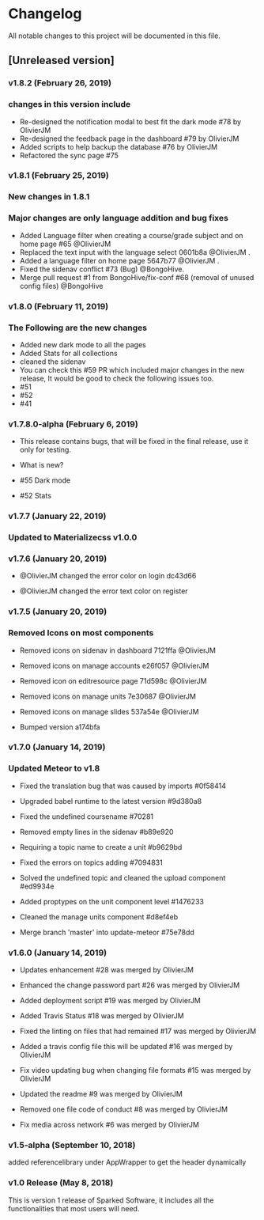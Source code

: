 # Changelog

All notable changes to this project will be documented in this file.

## [Unreleased version]

### v1.8.2 (February 26, 2019)
### changes in this version include
- Re-designed the notification modal to best fit the dark mode #78 by OlivierJM
- Re-designed the feedback page in the dashboard #79 by OlivierJM
- Added scripts to help backup the database #76 by OlivierJM
- Refactored the sync page #75

### v1.8.1 (February 25, 2019)
### New changes in 1.8.1
### Major changes are only language addition and bug fixes
- Added Language filter when creating a course/grade subject and on home page #65 @OlivierJM
- Replaced the text input with the language select 0601b8a @OlivierJM .
- Added a language filter on home page 5647b77 @OlivierJM .
- Fixed the sidenav conflict #73 (Bug) @BongoHive.
- Merge pull request #1 from BongoHive/fix-conf #68 (removal of unused config files) @BongoHive

### v1.8.0 (February 11, 2019)
### The Following are the new changes
- Added new dark mode to all the pages
- Added Stats for all collections
- cleaned the sidenav
- You can check this #59 PR which included major changes in the new release, It would be good to check the following issues too.
- #51
- #52
- #41

### v1.7.8.0-alpha (February 6, 2019)
- This release contains bugs, that will be fixed in the final release, use it only for testing.

- What is new?

- #55 Dark mode

- #52 Stats

### v1.7.7 (January 22, 2019)
### Updated to Materializecss v1.0.0

### v1.7.6 (January 20, 2019)
- @OlivierJM changed the error color on login dc43d66

- @OlivierJM changed the error text color on register

### v1.7.5 (January 20, 2019)
### Removed Icons on most components 

- Removed icons on sidenav in dashboard 7121ffa @OlivierJM

- Removed icons on manage accounts e26f057 @OlivierJM

- Removed icon on editresource page 71d598c @OlivierJM

- Removed icons on manage units 7e30687 @OlivierJM

- Removed icons on manage slides 537a54e @OlivierJM

- Bumped version a174bfa

### v1.7.0 (January 14, 2019)
### Updated Meteor to v1.8

- Fixed the translation bug that was caused by imports #0f58414

- Upgraded babel runtime to the latest version #9d380a8

- Fixed the undefined coursename #70281

- Removed empty lines in the sidenav #b89e920
 
- Requiring a topic name to create a unit #b9629bd

- Fixed the errors on topics adding #7094831

- Solved the undefined topic and cleaned the upload component #ed9934e

- Added proptypes on the unit component level #1476233

- Cleaned the manage units component #d8ef4eb

- Merge branch 'master' into update-meteor #75e78dd

### v1.6.0 (January 14, 2019)

- Updates enhancement #28 was merged by OlivierJM

- Enhanced the change password part #26 was merged by OlivierJM

- Added deployment script #19 was merged by OlivierJM

- Added Travis Status #18 was merged by OlivierJM

- Fixed the linting on files that had remained #17 was merged by OlivierJM

- Added a travis config file this will be updated #16 was merged by OlivierJM

- Fix video updating bug when changing file formats #15 was merged by OlivierJM

- Updated the readme #9 was merged by OlivierJM

- Removed one file code of conduct #8 was merged by OlivierJM

- Fix media across network #6 was merged by OlivierJM

### v1.5-alpha (September 10, 2018)

added referencelibrary under AppWrapper to get the header dynamically

### v1.0 Release (May 8, 2018)

This is version 1 release of Sparked Software, it includes all the functionalities that most users will need.

